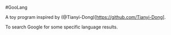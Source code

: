 #GooLang

A toy program inspired by (@Tianyi-Dong)[https://github.com/Tianyi-Dong]. 

To search Google for some specific language results.